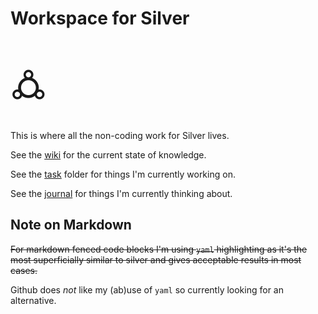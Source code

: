 Workspace for Silver
====================

<div style="font-size:47pt">🜛</div>

This is where all the non-coding work for Silver lives.


See the [wiki](./wiki/) for the current state of knowledge.

See the [task](./task/) folder for things I'm currently working on.

See the [journal](./journal/) for things I'm currently thinking about.




Note on Markdown
----------------
~~For markdown fenced code blocks I'm using `yaml` highlighting as it's the most superficially similar to silver and gives acceptable results in most cases.~~

Github does *not* like my (ab)use of `yaml` so currently looking for an alternative.

